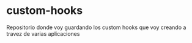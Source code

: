 # custom-hooks
Repositorio donde voy guardando los custom hooks que voy creando a travez de varias aplicaciones 
